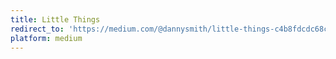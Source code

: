 ```yaml
---
title: Little Things
redirect_to: 'https://medium.com/@dannysmith/little-things-c4b8fdcdc68c'
platform: medium
---
```

